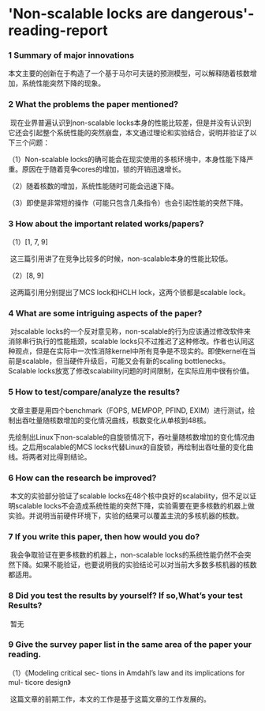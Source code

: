 # 'Non-scalable locks are dangerous'-reading-report

### 1 Summary of major innovations

​	本文主要的创新在于构造了一个基于马尔可夫链的预测模型，可以解释随着核数增加，系统性能突然下降的现象。



### 2 What the problems the paper mentioned?

​	现在业界普遍认识到non-scalable locks本身的性能比较差，但是并没有认识到它还会引起整个系统性能的突然崩盘，本文通过理论和实验结合，说明并验证了以下三个问题：

​（1）Non-scalable locks的确可能会在现实使用的多核环境中，本身性能下降严重。原因在于随着竞争cores的增加，锁的开销迅速增长。

（2）随着核数的增加，系统性能随时可能会迅速下降。

（3）即使是非常短的操作（可能只包含几条指令）也会引起性能的突然下降。



### 3 How about the important related works/papers?

（1）[1, 7, 9]

​	这三篇引用讲了在竞争比较多的时候，non-scalable本身的性能比较低。

（2）[8, 9]

​	这两篇引用分别提出了MCS lock和HCLH lock，这两个锁都是scalable lock。



### 4 What are some intriguing aspects of the paper?

​	对scalable locks的一个反对意见称，non-scalable的行为应该通过修改软件来消除串行执行的性能瓶颈，scalable locks只不过推迟了这种修改。作者也认同这种观点，但是在实际中一次性消除kernel中所有竞争是不现实的。即使kernel在当前是scalable，但当硬件升级后，可能又会有新的scaling bottlenecks。Scalable locks放宽了修改scalability问题的时间限制，在实际应用中很有价值。



### 5 How to test/compare/analyze the results?

​	文章主要是用四个benchmark（FOPS, MEMPOP, PFIND, EXIM）进行测试，绘制出吞吐量随核数增加的变化情况曲线，核数变化从单核到48核。

​	先绘制出Linux下non-scalable的自旋锁情况下，吞吐量随核数增加的变化情况曲线。之后用scalable的MCS locks代替Linux的自旋锁，再绘制出吞吐量的变化曲线。将两者对比得到结论。



### 6 How can the research be improved?

​	本文的实验部分验证了scalable locks在48个核中良好的scalability，但不足以证明scalable locks不会造成系统性能的突然下降，实验需要在更多核数的机器上做实验。并说明当前硬件环境下，实验的结果可以覆盖主流的多核机器的核数。



### 7 If you write this paper, then how would you do?

​	我会争取验证在更多核数的机器上，non-scalable locks的系统性能仍然不会突然下降。如果不能验证，也要说明我的实验结论可以对当前大多数多核机器的核数都适用。



### 8 Did you test the results by yourself? If so,What’s your test Results?

​	暂无



### 9 Give the survey paper list in the same area of the paper your reading.

（1）《Modeling critical sec- tions in Amdahl’s law and its implications for mul- ticore design》

​	这篇文章的前期工作，本文的工作是基于这篇文章的工作发展的。







































